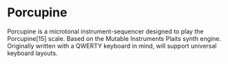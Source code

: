 # Porcupine
Porcupine is a microtonal instrument-sequencer designed to play the Porcupine[15] scale.
Based on the Mutable Instruments Plaits synth engine.
Originally written with a QWERTY keyboard in mind, will support universal keyboard layouts.
